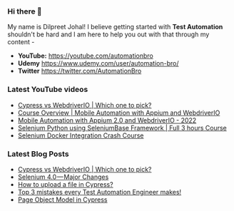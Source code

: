 ### Hi there 👋

My name is Dilpreet Johal! I believe getting started with **Test Automation** shouldn't be hard and I am here to help you out with that through my content -

- **YouTube:** https://youtube.com/automationbro
- **Udemy** https://www.udemy.com/user/automation-bro/
- **Twitter** https://twitter.com/AutomationBro

### Latest YouTube videos

<!-- YOUTUBE-VIDEOS-LIST:START -->
- [Cypress vs WebdriverIO | Which one to pick?](https://www.youtube.com/watch?v=hhtclmRlAA0)
- [Course Overview | Mobile Automation with Appium and WebdriverIO](https://www.youtube.com/watch?v=rbVzqMo0_p8)
- [Mobile Automation with Appium 2.0 and WebdriverIO - 2022](https://www.youtube.com/watch?v=RpJSybxtkrg)
- [Selenium Python using SeleniumBase Framework | Full 3 hours Course](https://www.youtube.com/watch?v=D0-QGMacMxA)
- [Selenium Docker Integration Crash Course](https://www.youtube.com/watch?v=Mz8LXYyWD-o)
<!-- YOUTUBE-VIDEOS-LIST:END -->


### Latest Blog Posts
<!-- BLOG-POST-LIST:START -->
- [Cypress vs WebdriverIO | Which one to pick?](https://automationbro.com/blog/cypress-vs-webdriverio-which-one-to-pick/?utm_source=rss&utm_medium=rss&utm_campaign=cypress-vs-webdriverio-which-one-to-pick)
- [Selenium 4.0 — Major Changes](https://automationbro.com/blog/selenium-4-changes/?utm_source=rss&utm_medium=rss&utm_campaign=selenium-4-changes)
- [How to upload a file in Cypress?](https://automationbro.com/blog/cyress-file-upload/?utm_source=rss&utm_medium=rss&utm_campaign=cyress-file-upload)
- [Top 3 mistakes every Test Automation Engineer makes!](https://automationbro.com/blog/top-3-test-automation-mistakes/?utm_source=rss&utm_medium=rss&utm_campaign=top-3-test-automation-mistakes)
- [Page Object Model in Cypress](https://automationbro.com/blog/cypress-page-object-model/?utm_source=rss&utm_medium=rss&utm_campaign=cypress-page-object-model)
<!-- BLOG-POST-LIST:END -->
